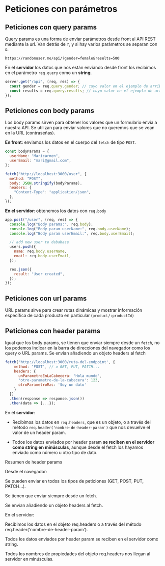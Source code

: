 # Peticiones con parámetros

## Peticiones con query params

Query params es una forma de enviar parámetros desde front al API REST mediante la url. Van detrás de `?`, y si hay varios parámetros se separan con `&`.

`https://randomuser.me/api/?gender=female&results=500`

En el **servidor** los datos que nos están enviando desde front los recibimos en el parámetro `req.query` como un **string**.

```javascript
server.get("/api", (req, res) => {
  const gender = req.query.gender; // cuyo valor en el ejemplo de arriba es female
  const results = req.query.results; // cuyo valor en el ejemplo de arriba es 500
});
```

## Peticiones con body params

Los body params sirven para obtener los valores que un formulario envía a nuestra API. Se utilizan para enviar valores que no queremos que se vean en la URL (contraseñas).

**En front**: enviamos los datos en el cuerpo del `fetch` de tipo `POST`.

```javascript
const bodyParams = {
  userName: "Maricarmen",
  userEmail: "mari@gmail.com",
};

fetch("http://localhost:3000/user", {
  method: "POST",
  body: JSON.stringify(bodyParams),
  headers: {
    "Content-Type": "application/json",
  },
});
```

**En el servidor**: obtenemos los datos con `req.body`

```javascript
app.post("/user", (req, res) => {
  console.log("Body params:", req.body);
  console.log("Body param userName:", req.body.userName);
  console.log("Body param userEmail:", req.body.userEmail);

  // add new user to dababase
  users.push({
    name: req.body.userName,
    email: req.body.userEmail,
  });

  res.json({
    result: "User created",
  });
});
```

## Peticiones con url params

URL params sirve para crear rutas dinámicas y mostrar información específica de cada producto en particular (`product/:productId`)

## Peticiones con header params

Igual que los body params, se tienen que enviar siempre desde un `fetch`, no los podemos indicar en la barra de direcciones del navegador como los query o URL params.
Se envían añadiendo un objeto headers al fetch

```javascript
fetch('http://localhost:3000/ruta-del-endpoint', {
    method: 'POST', // o GET, PUT, PATCH...
    headers: {
      unParametroEnLaCabecera: 'Hola mundo',
      'otro-parametro-de-la-cabecera': 123,
      otroParametroMas: 'Soy un dato'
    }
  })
  .then(response => response.json())
  .then(data => {...});
```

En el **servidor**:

- Recibimos los datos en `req.headers`, que es un objeto, o a través del método `req.header('nombre-de-header-param')` que nos devuelve el valor de un header param.

- Todos los datos enviados por header param **se reciben en el servidor como string en minúsculas**, aunque desde el fetch los hayamos enviado como número u otro tipo de dato.

Resumen de header params

Desde el navegador:

Se pueden enviar en todos los tipos de peticiones (GET, POST, PUT, PATCH...).

Se tienen que enviar siempre desde un fetch.

Se envían añadiendo un objeto headers al fetch.

En el servidor:

Recibimos los datos en el objeto req.headers o a través del método req.header('nombre-de-header-param').

Todos los datos enviados por header param se reciben en el servidor como string.

Todos los nombres de propiedades del objeto req.headers nos llegan al servidor en minúsculas.
